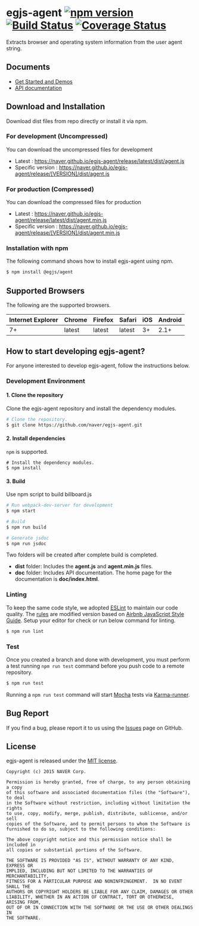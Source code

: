# egjs-agent [![npm version](https://badge.fury.io/js/%40egjs%2Fagent.svg)](https://badge.fury.io/js/%40egjs%2Fagent) [![Build Status](https://travis-ci.org/naver/egjs-agent.svg?branch=master)](https://travis-ci.org/naver/egjs-agent) [![Coverage Status](https://coveralls.io/repos/github/naver/egjs-agent/badge.svg?branch=master)](https://coveralls.io/github/naver/egjs-agent?branch=master)

Extracts browser and operating system information from the user agent string.

## Documents
- [Get Started and Demos](https://naver.github.io/egjs-agent/)
- [API documentation](https://naver.github.io/egjs-agent/release/latest/doc/)

## Download and Installation

Download dist files from repo directly or install it via npm. 

### For development (Uncompressed)

You can download the uncompressed files for development

- Latest : https://naver.github.io/egjs-agent/release/latest/dist/agent.js
- Specific version : https://naver.github.io/egjs-agent/release/[VERSION]/dist/agent.js

### For production (Compressed)

You can download the compressed files for production

- Latest : https://naver.github.io/egjs-agent/release/latest/dist/agent.min.js
- Specific version : https://naver.github.io/egjs-agent/release/[VERSION]/dist/agent.min.js


### Installation with npm

The following command shows how to install egjs-agent using npm.

```bash
$ npm install @egjs/agent
```


## Supported Browsers
The following are the supported browsers.

|Internet Explorer|Chrome|Firefox|Safari|iOS|Android|
|---|---|---|---|---|---|
|7+|latest|latest|latest|3+|2.1+|




## How to start developing egjs-agent?

For anyone interested to develop egjs-agent, follow the instructions below.

### Development Environment

#### 1. Clone the repository

Clone the egjs-agent repository and install the dependency modules.

```bash
# Clone the repository.
$ git clone https://github.com/naver/egjs-agent.git
```

#### 2. Install dependencies
`npm` is supported.

```
# Install the dependency modules.
$ npm install
```

#### 3. Build

Use npm script to build billboard.js

```bash
# Run webpack-dev-server for development
$ npm start

# Build
$ npm run build

# Generate jsdoc
$ npm run jsdoc
```

Two folders will be created after complete build is completed.

- **dist** folder: Includes the **agent.js** and **agent.min.js** files.
- **doc** folder: Includes API documentation. The home page for the documentation is **doc/index.html**.

### Linting

To keep the same code style, we adopted [ESLint](http://eslint.org/) to maintain our code quality. The [rules](https://github.com/naver/eslint-config-naver/tree/master/rules) are modified version based on [Airbnb JavaScript Style Guide](https://github.com/airbnb/javascript).
Setup your editor for check or run below command for linting.

```bash
$ npm run lint
```

### Test

Once you created a branch and done with development, you must perform a test running `npm run test` command before you push code to a remote repository.

```bash
$ npm run test
```
Running a `npm run test` command will start [Mocha](https://mochajs.org/) tests via [Karma-runner](https://karma-runner.github.io/).


## Bug Report

If you find a bug, please report it to us using the [Issues](https://github.com/naver/egjs-agent/issues) page on GitHub.


## License
egjs-agent is released under the [MIT license](http://naver.github.io/egjs/license.txt).


```
Copyright (c) 2015 NAVER Corp.

Permission is hereby granted, free of charge, to any person obtaining a copy
of this software and associated documentation files (the "Software"), to deal
in the Software without restriction, including without limitation the rights
to use, copy, modify, merge, publish, distribute, sublicense, and/or sell
copies of the Software, and to permit persons to whom the Software is
furnished to do so, subject to the following conditions:

The above copyright notice and this permission notice shall be included in
all copies or substantial portions of the Software.

THE SOFTWARE IS PROVIDED "AS IS", WITHOUT WARRANTY OF ANY KIND, EXPRESS OR
IMPLIED, INCLUDING BUT NOT LIMITED TO THE WARRANTIES OF MERCHANTABILITY,
FITNESS FOR A PARTICULAR PURPOSE AND NONINFRINGEMENT.  IN NO EVENT SHALL THE
AUTHORS OR COPYRIGHT HOLDERS BE LIABLE FOR ANY CLAIM, DAMAGES OR OTHER
LIABILITY, WHETHER IN AN ACTION OF CONTRACT, TORT OR OTHERWISE, ARISING FROM,
OUT OF OR IN CONNECTION WITH THE SOFTWARE OR THE USE OR OTHER DEALINGS IN
THE SOFTWARE.
```
